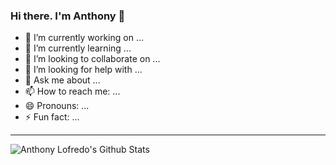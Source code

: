 ### Hi there. I'm Anthony 👋

<!--
**Lofredoa1/Lofredoa1** is a ✨ _special_ ✨ repository because its `README.md` (this file) appears on your GitHub profile.

Here are some ideas to get you started:
-->

- 🔭 I’m currently working on ...
- 🌱 I’m currently learning ...
- 👯 I’m looking to collaborate on ...
- 🤔 I’m looking for help with ...
- 💬 Ask me about ...
- 📫 How to reach me: ...
- 😄 Pronouns: ...
- ⚡ Fun fact: ...

---

<img align="left" alt="Anthony Lofredo's Github Stats" src="https://github-readme-stats.vercel.app/api?username=Lofredoa1&show_icons=true&hide_border=treue" />
